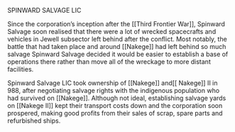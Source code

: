SPINWARD SALVAGE LIC

Since the corporation’s inception after the [[Third Frontier War]], Spinward Salvage soon realised that there were a lot of wrecked spacecrafts and vehicles in Jewell subsector left behind after the conflict. Most notably, the battle that had taken place and around [[Nakege]] had left behind so much salvage Spinward Salvage decided it would be easier to establish a base of operations there rather than move all of the wreckage to more distant facilities.

Spinward Salvage LIC took ownership of [[Nakege]] and[[ Nakege]] II in 988, after negotiating salvage rights with the indigenous population who had survived on [[Nakege]]. Although not ideal, establishing salvage yards on [[Nakege II]] kept their transport costs down and the corporation soon prospered, making good profits from their sales of scrap, spare parts and refurbished ships.
